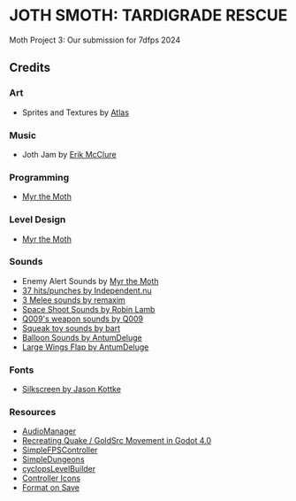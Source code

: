 # JOTH SMOTH: TARDIGRADE RESCUE
Moth Project 3: Our submission for 7dfps 2024

## Credits
### Art
- Sprites and Textures by [Atlas](https://explorermoo.carrd.co/)
  
### Music
- Joth Jam by [Erik McClure](https://erikmcclure.bandcamp.com/)
  
### Programming
- [Myr the Moth](https://mothfriedgames.neocities.org/)

### Level Design
- [Myr the Moth](https://mothfriedgames.neocities.org/)

### Sounds
- Enemy Alert Sounds by [Myr the Moth](https://mothfriedgames.neocities.org/)
- [37 hits/punches by Independent.nu](https://opengameart.org/content/37-hitspunches) 
- [3 Melee sounds by remaxim](https://opengameart.org/content/3-melee-sounds) 
- [Space Shoot Sounds by Robin Lamb](https://opengameart.org/content/space-shoot-sounds) 
- [Q009's weapon sounds by Q009](https://opengameart.org/content/q009s-weapon-sounds) 
- [Squeak toy sounds by bart](https://opengameart.org/content/squeak-toy-sounds)
- [Balloon Sounds by AntumDeluge](https://opengameart.org/content/balloon-sounds)
- [Large Wings Flap by AntumDeluge](https://opengameart.org/content/large-wings-flap) 

### Fonts
- [Silkscreen by Jason Kottke](https://fonts.google.com/?query=Jason+Kottke)

### Resources
- [AudioManager](https://github.com/Aarimous/AudioManager) 
- [Recreating Quake / GoldSrc Movement in Godot 4.0](https://aneacsu.com/blog/2023-04-09-quake-movement-godot) 
- [SimpleFPSController](https://github.com/majikayogames/SimpleFPSController) 
- [SimpleDungeons](https://github.com/majikayogames/SimpleDungeons) 
- [cyclopsLevelBuilder](https://github.com/blackears/cyclopsLevelBuilder) 
- [Controller Icons](https://github.com/rsubtil/controller_icons) 
- [Format on Save](https://github.com/ryan-haskell/gdformat-on-save) 
